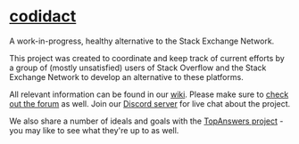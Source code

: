 # [codidact](https://codidact.org/)

A work-in-progress, healthy alternative to the Stack Exchange Network.

This project was created to coordinate and keep track of current efforts by a group of (mostly unsatisfied) users of Stack Overflow and the Stack Exchange Network to develop an alternative to these platforms.

All relevant information can be found in our [wiki](https://github.com/codidact/docs/wiki). Please make sure to [check out the forum](https://forum.codidact.org) as well. Join our [Discord server](https://discord.gg/WZ7aTst) for live chat about the project.

We also share a number of ideals and goals with the [TopAnswers project](https://github.com/topanswers/topanswers) - you may like to see what they're up to as well.
